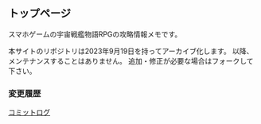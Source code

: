 ## トップページ

スマホゲームの宇宙戦艦物語RPGの攻略情報メモです。

本サイトのリポジトリは2023年9月19日を持ってアーカイブ化します。
以降、メンテナンスすることはありません。
追加・修正が必要な場合はフォークして下さい。

### 変更履歴

[コミットログ](https://github.com/zenuas/ssrpg/commits/)

<div id="commits"></div>


<script type="module">
/*
window.addEventListener("load", async () => {
	const commits = document.getElementById("commits");
	
	const promises = Array.from(await (await fetch("https://api.github.com/repos/zenuas/ssrpg/commits?per_page=10")).json())
		.map(async (blob) => {
			const author  = blob.committer.login;
			const avatar  = blob.committer.avatar_url;
			const date    = new Date(blob.commit.committer.date);
			const url     = blob.html_url;
			const message = blob.commit.message;
			const base    = blob.parents[0].sha;
			const ahead   = blob.sha;
			
			const details = document.createElement("details");
			const summary = document.createElement("summary");
			const text = document.createTextNode(
				date.getFullYear() + "/" +
				("00" + (date.getMonth() + 1)).slice(-2) + "/" +
				("00" + (date.getDate()  + 1)).slice(-2) + " ");
			const a = document.createElement("a");
			const ul = document.createElement("ul");
			a.textContent = message;
			a.href = url;
			
			details.addEventListener("toggle", async () => {
				if(ul.childNodes.length > 0) return;
				
				const diff = await (await fetch(`https://api.github.com/repos/zenuas/ssrpg/compare/${ base }...${ ahead }`)).json();
				Array.from(diff.files).forEach(x => {
					const li = document.createElement("li");
					const a2 = document.createElement("a");
					const name = x.filename.replace(/docs\/(\d+\.)?/, "").replace(/\.md$/, "");
					a2.textContent = name;
					a2.href = `https://zenuas.github.io/ssrpg/${ name }.html`;
					li.appendChild(a2);
					ul.appendChild(li);
				});
			});
			
			// <details><summary>text<a /></summary><ul><li /></ul></details>
			summary.appendChild(text);
			summary.appendChild(a);
			details.appendChild(summary);
			details.appendChild(ul);
			return details;
		});
	(await Promise.all(promises))
		.forEach(x => commits.appendChild(x));
});
*/
</script>
